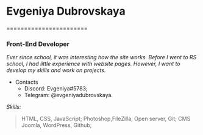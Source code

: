 # Evgeniya Dubrovskaya

=======================

### Front-End Developer

*Ever since school, it was interesting how the site works. Before I went to RS school, I had little experience with website pages. However, I want to develop my skills and work on projects.*


* Contacts
  * Discord: Evgeniya#5783;
  * Telegram: @evgeniyadubrovskaya.

  
*Skills:*
> HTML, CSS, JavaScript;
> Photoshop,FileZilla, Open server, Git;
> CMS Joomla, WordPress, Github;

